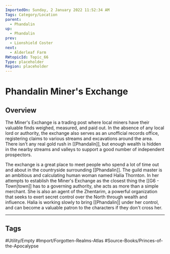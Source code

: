 ```yaml
---
ImportedOn: Sunday, 2 January 2022 11:52:34 AM
Tags: Category/Location
parent:
  - Phandalin
up:
  - Phandalin
prev:
  - Lionshield Coster
next:
  - Alderleaf Farm
RWtopicId: Topic_66
Type: placeholder
Region: placeholder
---
```

# Phandalin Miner's Exchange
## Overview
The Miner's Exchange is a trading post where local miners have their valuable finds weighed, measured, and paid out. In the absence of any local lord or authority, the exchange also serves as an unofficial records office, registering claims to various streams and excavations around the area. There isn't any real gold rush in [[Phandalin]], but enough wealth is hidden in the nearby streams and valleys to support a good number of independent prospectors.

The exchange is a great place to meet people who spend a lot of time out and about in the countryside surrounding [[Phandalin]]. The guild master is an ambitious and calculating human woman named Halia Thornton. In her attempts to establish the Miner's Exchange as the closest thing the [[G6 - Town|town]] has to a governing authority, she acts as more than a simple merchant. She is also an agent of the Zhentarim, a powerful organization that seeks to exert secret control over the North through wealth and infiuence. Halia is working slowly to bring [[Phandalin]] under her control, and can become a valuable patron to the characters if they don't cross her.


---
## Tags
#Utility/Empty #Import/Forgotten-Realms-Atlas #Source-Books/Princes-of-the-Apocalypse

